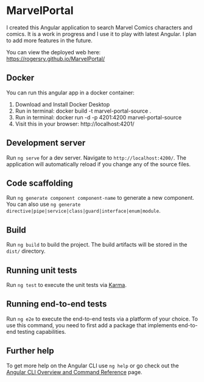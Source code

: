 # MarvelPortal

I created this Angular application to search Marvel Comics characters and comics.  It is a work in progress and I use it to play with latest Angular.  I plan to add more features in the future.

You can view the deployed web here: https://rogersry.github.io/MarvelPortal/

## Docker

You can run this angular app in a docker container:
1. Download and Install Docker Desktop
2. Run in terminal:  docker build -t marvel-portal-source .
3. Run in terminal:  docker run -d -p 4201:4200 marvel-portal-source
4. Visit this in your browser:  http://localhost:4201/

## Development server

Run `ng serve` for a dev server. Navigate to `http://localhost:4200/`. The application will automatically reload if you change any of the source files.

## Code scaffolding

Run `ng generate component component-name` to generate a new component. You can also use `ng generate directive|pipe|service|class|guard|interface|enum|module`.

## Build

Run `ng build` to build the project. The build artifacts will be stored in the `dist/` directory.

## Running unit tests

Run `ng test` to execute the unit tests via [Karma](https://karma-runner.github.io).

## Running end-to-end tests

Run `ng e2e` to execute the end-to-end tests via a platform of your choice. To use this command, you need to first add a package that implements end-to-end testing capabilities.

## Further help

To get more help on the Angular CLI use `ng help` or go check out the [Angular CLI Overview and Command Reference](https://angular.io/cli) page.
